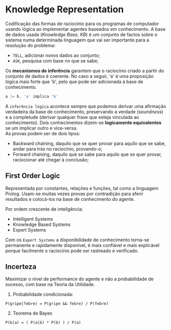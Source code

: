 # Knowledge Representation

Codificação das formas de raciocínio para os programas de computador usando lógica ao implementar agentes baseados em conhecimento.
A base de dados usada (*Knowledge Base, KB*) é um conjunto de factos sobre o sistema numa determinada linguagem que vai ser importante para a resolução do problema:

- `TELL`, adicionar novos dados ao conjunto;
- `ASK`, pesquisa com base no que se sabe;

Os **mecanismos de inferência** garantem que o raciocínio criado a partir do conjunto de dados é coerente. No caso a seguir, 'a' é uma proposição lógica mais forte que 'b', pelo que pode ser adicionada à base de conhecimento. 

```c
a |= b, 'a' implica 'b'
```

A `inferência lógica` acontece sempre que podemos derivar uma afirmação verdadeira da base de conhecimento, preservando a verdade (*soundness*) e a completude (derivar qualquer frase que esteja vinculada ao conhecimento). Dois conhecimentos dizem-se **logicamente equivalentes** se um implicar outro e vice-versa. <br>
As provas podem ser de dois tipos:
- Backward chaining, daquilo que se quer provar para aquilo que se sabe, andar para trás no raciocínio, provando-o;
- Forward chaining, daquilo que se sabe para aquilo que se quer provar, raciocionar até chegar à conclusão;

## First Order Logic

Representada por constantes, relações e funções, tal como a linguagem Prolog. Usam-se muitas vezes provas por contradição para aferir resultados e colocá-los na base de conhecimento do agente. <br>

Por ordem crescente de inteligência:
- Intelligent Systems
- Knowledge Based Systems
- Expert Systems

Com os `Expert Systems` a disponibilidade de conhecimento torna-se permanente e rapidamente disponível, é mais confiável e mais explicável porque facilmente o raciocínio pode ser rastreado e verificado. 

## Incerteza

Maximizar o nível de performance do agente e não a probabilidade de sucesso, com base na Teoria da Utilidade.

1. Probabilidade condicionada:

```note
P(gripe|febre) = P(gripe && febre) / P(febre)
```

2. Teorema de Bayes

```note
P(b|a) = ( P(a|b) * P(b) ) / P(a)
```